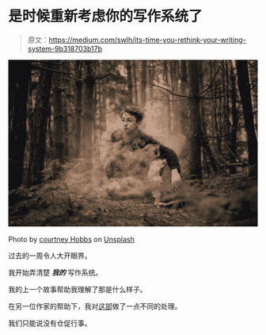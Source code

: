 # 是时候重新考虑你的写作系统了

> 原文：<https://medium.com/swlh/its-time-you-rethink-your-writing-system-9b318703b17b>

![](img/3a9c1f4893ec6d87b47032fe6faafeca.png)

Photo by [courtney Hobbs](https://unsplash.com/photos/iwPUcMLkWqA?utm_source=unsplash&utm_medium=referral&utm_content=creditCopyText) on [Unsplash](https://unsplash.com/?utm_source=unsplash&utm_medium=referral&utm_content=creditCopyText)

过去的一周令人大开眼界。

我开始弄清楚 ***我的*** 写作系统。

我的上一个故事帮助我理解了那是什么样子。

在另一位作家的帮助下，我对[这部](/publishous/the-unfortunate-truth-about-disagreement-681602d72dad)做了一点不同的处理。

我们只能说没有仓促行事。